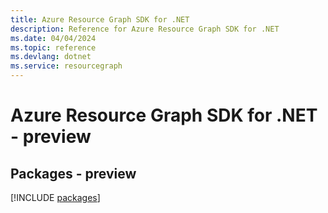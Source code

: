 ```yaml
---
title: Azure Resource Graph SDK for .NET
description: Reference for Azure Resource Graph SDK for .NET
ms.date: 04/04/2024
ms.topic: reference
ms.devlang: dotnet
ms.service: resourcegraph
---
```

# Azure Resource Graph SDK for .NET - preview
## Packages - preview
[!INCLUDE [packages](resource-graph-index.md)]